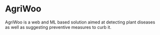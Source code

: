 # AgriWoo
AgriWoo is a web and ML based solution aimed at detecting plant diseases as well as suggesting preventive measures to curb it.
